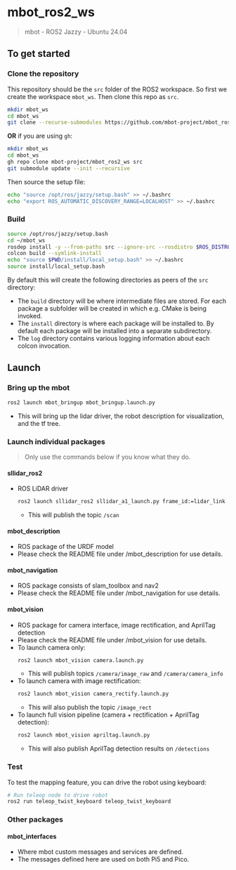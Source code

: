 # mbot_ros2_ws
> mbot - ROS2 Jazzy - Ubuntu 24.04

## To get started
### Clone the repository
This repository should be the `src` folder of the ROS2 workspace. So first we create the workspace `mbot_ws`. Then clone this repo as `src`.
```bash
mkdir mbot_ws
cd mbot_ws
git clone --recurse-submodules https://github.com/mbot-project/mbot_ros2_ws.git src
```
**OR** if you are using `gh`:
```bash
mkdir mbot_ws
cd mbot_ws
gh repo clone mbot-project/mbot_ros2_ws src
git submodule update --init --recursive
```

Then source the setup file:
```bash
echo "source /opt/ros/jazzy/setup.bash" >> ~/.bashrc
echo "export ROS_AUTOMATIC_DISCOVERY_RANGE=LOCALHOST" >> ~/.bashrc
```

### Build 
```bash
source /opt/ros/jazzy/setup.bash
cd ~/mbot_ws
rosdep install -y --from-paths src --ignore-src --rosdistro $ROS_DISTRO --skip-keys=libcamera
colcon build --symlink-install
echo "source $PWD/install/local_setup.bash" >> ~/.bashrc
source install/local_setup.bash
```
By default this will create the following directories as peers of the `src` directory:
- The `build` directory will be where intermediate files are stored. For each package a subfolder will be created in which e.g. CMake is being invoked.
- The `install` directory is where each package will be installed to. By default each package will be installed into a separate subdirectory.
- The `log` directory contains various logging information about each colcon invocation.

## Launch
### Bring up the mbot
```bash
ros2 launch mbot_bringup mbot_bringup.launch.py 
```
- This will bring up the lidar driver, the robot description for visualization, and the tf tree.

### Launch individual packages
> Only use the commands below if you know what they do.
#### sllidar_ros2
- ROS LiDAR driver
    ```bash
    ros2 launch sllidar_ros2 sllidar_a1_launch.py frame_id:=lidar_link 
    ```
    - This will publish the topic `/scan`

#### mbot_description
- ROS package of the URDF model
- Please check the README file under /mbot_description for use details.

#### mbot_navigation
- ROS package consists of slam_toolbox and nav2
- Please check the README file under /mbot_navigation for use details.

#### mbot_vision
- ROS package for camera interface, image rectification, and AprilTag detection
- Please check the README file under /mbot_vision for use details.
- To launch camera only:
    ```bash
    ros2 launch mbot_vision camera.launch.py
    ```
    - This will publish topics `/camera/image_raw` and `/camera/camera_info`
- To launch camera with image rectification:
    ```bash
    ros2 launch mbot_vision camera_rectify.launch.py
    ```
    - This will also publish the topic `/image_rect`
- To launch full vision pipeline (camera + rectification + AprilTag detection):
    ```bash
    ros2 launch mbot_vision apriltag.launch.py
    ```
    - This will also publish AprilTag detection results on `/detections`


### Test
To test the mapping feature, you can drive the robot using keyboard:
```bash
# Run teleop node to drive robot
ros2 run teleop_twist_keyboard teleop_twist_keyboard
```

### Other packages
#### mbot_interfaces
- Where mbot custom messages and services are defined.
- The messages defined here are used on both Pi5 and Pico.
